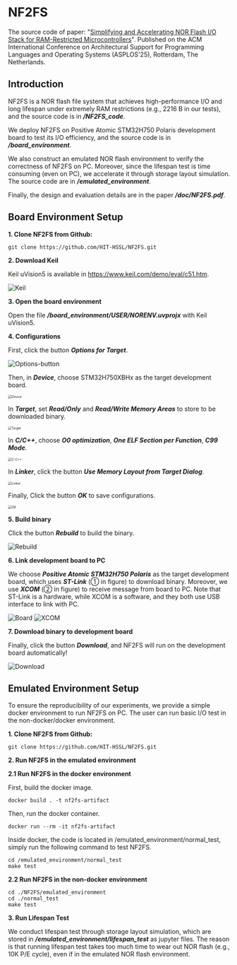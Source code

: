 # NF2FS

The source code of paper: "<u>Simplifying and Accelerating NOR Flash I/O Stack for RAM-Restricted Microcontrollers</u>". Published on the ACM International Conference on Architectural Support for Programming Languages and Operating Systems (ASPLOS'25), Rotterdam, The Netherlands.

## Introduction

NF2FS is a NOR flash file system that achieves high-performance I/O and long lifespan under extremely RAM restrictions (e.g., 2216 B in our tests), and the source code is in ***/NF2FS_code***.

We deploy NF2FS on Positive Atomic STM32H750 Polaris development board to test its I/O efficiency, and the source code is in ***/board_environment***.

We also construct an emulated NOR flash environment to verify the correctness of NF2FS on PC. Moreover,  since the lifespan test is time consuming (even on PC), we accelerate it through storage layout simulation. The source code are in ***/emulated_environment***.

Finally, the design and evaluation details are in the paper ***/doc/NF2FS.pdf***.

## Board Environment Setup

**1. Clone NF2FS from Github:**

~~~shell
git clone https://github.com/HIT-HSSL/NF2FS.git
~~~

**2. Download Keil**

Keil uVision5 is available in https://www.keil.com/demo/eval/c51.htm.

<img src=".\image\Keil.jpg" alt="Keil" />

**3. Open the board environment**

Open the file ***/board_environment/USER/NORENV.uvprojx*** with Keil uVision5.

**4. Configurations**

First, click the button ***Options for Target***.

<img src=".\image\Options-button.png" alt="Options-button" />


Then, in ***Device***, choose STM32H750XBHx as the target development board.

<img src=".\image\Device.png" alt="Device" style="zoom: 50%;" />

In ***Target***, set ***Read/Only*** and ***Read/Write Memory Areas*** to store to be downloaded binary.

<img src=".\image\Target.png" alt="Target" style="zoom:50%;" />

In ***C/C++***, choose ***O0 optimization***, ***One ELF Section per Function***, ***C99 Mode***.

<img src=".\image\C-C++.png" alt="C-C++" style="zoom:50%;" />

In ***Linker***, click the button ***Use Memory Layout from Target Dialog***.

<img src=".\image\Linker.png" alt="Linker" style="zoom:50%;" />

Finally, Click the button ***OK*** to save configurations.

<img src=".\image\OK.png" alt="OK" style="zoom:50%;" />

**5. Build binary**

Click the button ***Rebuild*** to build the binary.

<img src=".\image\Rebuild.png" alt="Rebuild" />

**6. Link development board to PC**

We choose ***Positive Atomic STM32H750 Polaris*** as the target development board, which uses ***ST-Link*** (① in figure) to download binary. Moreover, we use ***XCOM*** (② in figure) to receive message from board to PC. Note that ST-Link is a hardware, while XCOM is a software, and they both use USB interface to link with PC.

<img src=".\image\Board.png" alt="Board" />

<img src=".\image\XCOM.png" alt="XCOM" />

**7. Download binary to development board**

Finally, click the button ***Download***, and NF2FS will run on the development board automatically!

<img src=".\image\Download.png" alt="Download" />

## Emulated Environment Setup

To ensure the reproducibility of our experiments, we provide a simple docker environment to run NF2FS on PC. The user can run basic I/O test in the non-docker/docker environment.

**1. Clone NF2FS from Github:**

~~~shell
git clone https://github.com/HIT-HSSL/NF2FS.git
~~~

**2. Run NF2FS in the emulated environment**

**2.1 Run NF2FS in the docker environment**

First, build the docker image.
~~~shell
docker build . -t nf2fs-artifact
~~~

Then, run the docker container.
~~~shell
docker run --rm -it nf2fs-artifact
~~~

Inside docker, the code is located in /emulated_environment/normal_test, simply run the following command to test NF2FS.
~~~shell
cd /emulated_environment/normal_test
make test
~~~

**2.2 Run NF2FS in the non-docker environment**

~~~shell
cd ./NF2FS/emulated_environment
cd ./normal_test
make test
~~~

**3. Run Lifespan Test**

We conduct lifespan test through storage layout simulation, which are stored in ***/emulated_environment/lifespan_test*** as jupyter files. The reason is that running lifespan test takes too much time to wear out NOR flash (e.g., 10K P/E cycle), even if in the emulated NOR flash environment.
